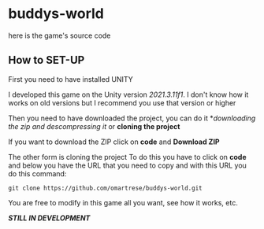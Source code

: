 # buddys-world
here is the game's source code

## How to SET-UP

First you need to have installed UNITY  

I developed this game on the Unity version *2021.3.11f1*. I don't know how it works on old versions but I recommend you use that version or higher

Then you need to have downloaded the project, you can do it **downloading the zip and descompressing it* or **cloning the project**

If you want to download the ZIP click on **code** and **Download ZIP**

The other form is cloning the project
To do this you have to click on **code** and below you have the URL that you need to copy
and with this URL you do this command:

```
git clone https://github.com/omartrese/buddys-world.git
```
You are free to modify in this game all you want, see how it works, etc.



***STILL IN DEVELOPMENT***
